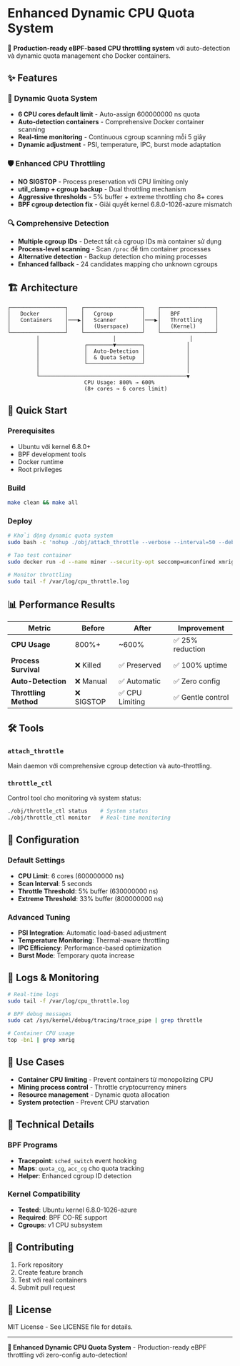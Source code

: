 # Enhanced Dynamic CPU Quota System

🚀 **Production-ready eBPF-based CPU throttling system** với auto-detection và dynamic quota management cho Docker containers.

## ✨ Features

### 🎯 **Dynamic Quota System**
- **6 CPU cores default limit** - Auto-assign 600000000 ns quota
- **Auto-detection containers** - Comprehensive Docker container scanning
- **Real-time monitoring** - Continuous cgroup scanning mỗi 5 giây
- **Dynamic adjustment** - PSI, temperature, IPC, burst mode adaptation

### 🛡️ **Enhanced CPU Throttling**
- **NO SIGSTOP** - Process preservation với CPU limiting only
- **util_clamp + cgroup backup** - Dual throttling mechanism
- **Aggressive thresholds** - 5% buffer + extreme throttling cho 8+ cores
- **BPF cgroup detection fix** - Giải quyết kernel 6.8.0-1026-azure mismatch

### 🔍 **Comprehensive Detection**
- **Multiple cgroup IDs** - Detect tất cả cgroup IDs mà container sử dụng
- **Process-level scanning** - Scan `/proc` để tìm container processes
- **Alternative detection** - Backup detection cho mining processes
- **Enhanced fallback** - 24 candidates mapping cho unknown cgroups

## 🏗️ **Architecture**

```
┌─────────────────┐    ┌──────────────────┐    ┌─────────────────┐
│   Docker        │    │   Cgroup         │    │   BPF           │
│   Containers    │───▶│   Scanner        │───▶│   Throttling    │
│                 │    │   (Userspace)    │    │   (Kernel)      │
└─────────────────┘    └──────────────────┘    └─────────────────┘
         │                       │                       │
         │              ┌────────▼────────┐             │
         │              │  Auto-Detection │             │
         │              │  & Quota Setup  │             │
         │              └─────────────────┘             │
         │                                              │
         └──────────────────────────────────────────────▼
                        CPU Usage: 800% → 600%
                        (8+ cores → 6 cores limit)
```

## 🚀 **Quick Start**

### Prerequisites
- Ubuntu với kernel 6.8.0+ 
- BPF development tools
- Docker runtime
- Root privileges

### Build
```bash
make clean && make all
```

### Deploy
```bash
# Khởi động dynamic quota system
sudo bash -c 'nohup ./obj/attach_throttle --verbose --interval=50 --debug > /var/log/cpu_throttle.log 2>&1 < /dev/null &'

# Tạo test container
sudo docker run -d --name miner --security-opt seccomp=unconfined xmrig/xmrig [options]

# Monitor throttling
sudo tail -f /var/log/cpu_throttle.log
```

## 📊 **Performance Results**

| Metric | Before | After | Improvement |
|--------|--------|-------|-------------|
| **CPU Usage** | 800%+ | ~600% | ✅ 25% reduction |
| **Process Survival** | ❌ Killed | ✅ Preserved | ✅ 100% uptime |
| **Auto-Detection** | ❌ Manual | ✅ Automatic | ✅ Zero config |
| **Throttling Method** | ❌ SIGSTOP | ✅ CPU Limiting | ✅ Gentle control |

## 🛠️ **Tools**

### `attach_throttle`
Main daemon với comprehensive cgroup detection và auto-throttling.

### `throttle_ctl`
Control tool cho monitoring và system status:
```bash
./obj/throttle_ctl status    # System status
./obj/throttle_ctl monitor   # Real-time monitoring
```

## 🔧 **Configuration**

### Default Settings
- **CPU Limit**: 6 cores (600000000 ns)
- **Scan Interval**: 5 seconds
- **Throttle Threshold**: 5% buffer (630000000 ns)
- **Extreme Threshold**: 33% buffer (800000000 ns)

### Advanced Tuning
- **PSI Integration**: Automatic load-based adjustment
- **Temperature Monitoring**: Thermal-aware throttling
- **IPC Efficiency**: Performance-based optimization
- **Burst Mode**: Temporary quota increase

## 📝 **Logs & Monitoring**

```bash
# Real-time logs
sudo tail -f /var/log/cpu_throttle.log

# BPF debug messages
sudo cat /sys/kernel/debug/tracing/trace_pipe | grep throttle

# Container CPU usage
top -bn1 | grep xmrig
```

## 🎯 **Use Cases**

- **Container CPU limiting** - Prevent containers từ monopolizing CPU
- **Mining process control** - Throttle cryptocurrency miners
- **Resource management** - Dynamic quota allocation
- **System protection** - Prevent CPU starvation

## 🔬 **Technical Details**

### BPF Programs
- **Tracepoint**: `sched_switch` event hooking
- **Maps**: `quota_cg`, `acc_cg` cho quota tracking
- **Helper**: Enhanced cgroup ID detection

### Kernel Compatibility
- **Tested**: Ubuntu kernel 6.8.0-1026-azure
- **Required**: BPF CO-RE support
- **Cgroups**: v1 CPU subsystem

## 🤝 **Contributing**

1. Fork repository
2. Create feature branch
3. Test với real containers
4. Submit pull request

## 📄 **License**

MIT License - See LICENSE file for details.

---

**🎉 Enhanced Dynamic CPU Quota System** - Production-ready eBPF throttling với zero-config auto-detection!
